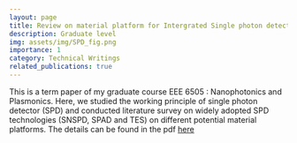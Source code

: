 ```yaml
---
layout: page
title: Review on material platform for Intergrated Single photon detector
description: Graduate level
img: assets/img/SPD_fig.png
importance: 1
category: Technical Writings
related_publications: true
---
```


This is a term paper of my graduate course EEE 6505 : Nanophotonics and Plasmonics. Here, we studied the working principle of single photon detector (SPD) and conducted literature survey on widely adopted SPD technologies (SNSPD, SPAD and TES) on different potential material platforms. The details can be found in the pdf [here][LINK]



[LINK]:https://drive.google.com/file/d/14NUTilFqwp0ogdANqYzACupDN0TQN2Sq/view?usp=sharing